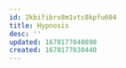 ```yaml
---
id: 2kbifibrv8m1vtc8kpfu604
title: Hypnosis
desc: ''
updated: 1670177040890
created: 1670177030440
---
```

